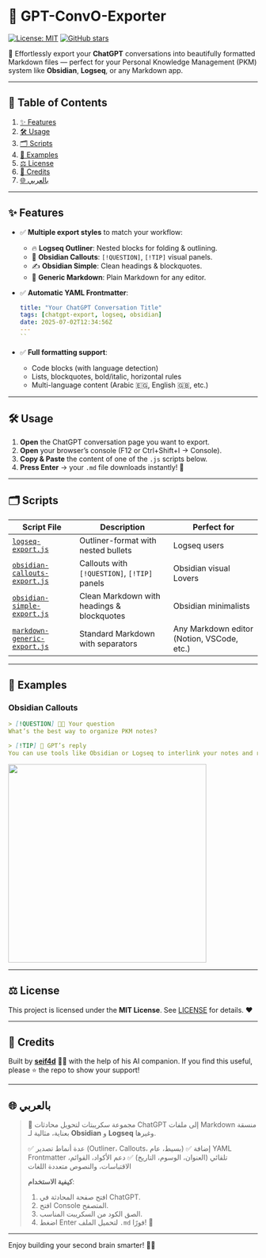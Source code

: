 # 🧠 GPT-ConvO-Exporter

[![License: MIT](https://img.shields.io/badge/License-MIT-yellow.svg)](LICENSE) [![GitHub stars](https://img.shields.io/github/stars/seif4d/GPT-ConvO-Exporter.svg?style=social)](https://github.com/seif4d/GPT-ConvO-Exporter/stargazers)

🚀 Effortlessly export your **ChatGPT** conversations into beautifully formatted Markdown files — perfect for your Personal Knowledge Management (PKM) system like **Obsidian**, **Logseq**, or any Markdown app.

---

## 📑 Table of Contents

1. [✨ Features](#-features)  
2. [🛠️ Usage](#️-usage)  
3. [🗂️ Scripts](#️-scripts)  
4. [📸 Examples](#-examples)  
5. [⚖️ License](#️-license)  
6. [💌 Credits](#-credits)  
7. [🌐 بالعربي](#-بالعربي)

---

## ✨ Features

- ✅ **Multiple export styles** to match your workflow:  
  - 🔥 **Logseq Outliner**: Nested blocks for folding & outlining.  
  - 💎 **Obsidian Callouts**: `[!QUESTION]`, `[!TIP]` visual panels.  
  - ✍️ **Obsidian Simple**: Clean headings & blockquotes.  
  - 📜 **Generic Markdown**: Plain Markdown for any editor.

- ✅ **Automatic YAML Frontmatter**:  
  ``` yaml
  title: "Your ChatGPT Conversation Title"
  tags: [chatgpt-export, logseq, obsidian]
  date: 2025-07-02T12:34:56Z
  ---
  ``

* ✅ **Full formatting support**:

  * Code blocks (with language detection)
  * Lists, blockquotes, bold/italic, horizontal rules
  * Multi-language content (Arabic 🇪🇬, English 🇬🇧, etc.)

---

## 🛠️ Usage

1. **Open** the ChatGPT conversation page you want to export.
2. **Open** your browser’s console (F12 or Ctrl+Shift+I → Console).
3. **Copy & Paste** the content of one of the `.js` scripts below.
4. **Press Enter** → your `.md` file downloads instantly! 🎉

---

## 🗂️ Scripts

| Script File                                                    | Description                                  | Perfect for                                |
| -------------------------------------------------------------- | -------------------------------------------- | ------------------------------------------ |
| [`logseq-export.js`](./logseq-export.js)                       | Outliner-format with nested bullets          | Logseq users                               |
| [`obsidian-callouts-export.js`](./obsidian-callouts-export.js) | Callouts with `[!QUESTION]`, `[!TIP]` panels | Obsidian visual Lovers                     |
| [`obsidian-simple-export.js`](./obsidian-simple-export.js)     | Clean Markdown with headings & blockquotes   | Obsidian minimalists                       |
| [`markdown-generic-export.js`](./markdown-generic-export.js)   | Standard Markdown with separators            | Any Markdown editor (Notion, VSCode, etc.) |

---

## 📸 Examples

### Obsidian Callouts

```markdown
> [!QUESTION] 🧑‍💻 Your question  
What’s the best way to organize PKM notes?

> [!TIP] 🤖 GPT’s reply  
You can use tools like Obsidian or Logseq to interlink your notes and review them periodically.
```

<kbd><img src="https://i.imgur.com/k2j1C8C.png" width="400" /></kbd>

---

## ⚖️ License

This project is licensed under the **MIT License**.
See [LICENSE](LICENSE) for details. ❤️

---

## 💌 Credits

Built by **[seif4d](https://github.com/seif4d)** 🥷🏻 with the help of his AI companion.
If you find this useful, please ⭐ the repo to show your support!

---

## 🌐 بالعربي

> 🧠 مجموعة سكريبتات لتحويل محادثات ChatGPT إلى ملفات Markdown منسقة بعناية، مثالية لـ **Obsidian** و **Logseq** وغيرها.
>
> ✅ عدة أنماط تصدير (Outliner، Callouts، بسيط، عام)
> ✅ إضافة YAML Frontmatter تلقائي (العنوان، الوسوم، التاريخ)
> ✅ دعم الأكواد، القوائم، الاقتباسات، والنصوص متعددة اللغات
>
> **كيفية الاستخدام**:
>
> 1. افتح صفحة المحادثة في ChatGPT.
> 2. افتح Console المتصفح.
> 3. الصق الكود من السكريبت المناسب.
> 4. اضغط Enter لتحميل الملف `.md` فورًا! 🚀

---

Enjoy building your second brain smarter! 🧠🚀
